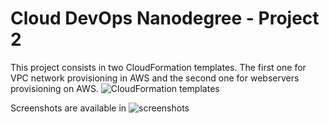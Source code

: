 # Cloud DevOps Nanodegree - Project 2

This project consists in two CloudFormation templates. The first one for VPC network provisioning in AWS and the second one for webservers provisioning on AWS. 
![CloudFormation templates](https://github.com/Lokey1978/udacity-devops-project2/tree/master/Udacity-Project%202/Cloudformation)


Screenshots are available in ![screenshots](https://github.com/Lokey1978/udacity-devops-project2/tree/master/Udacity-Project%202)


